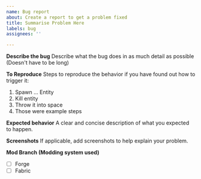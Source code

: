 ```yaml
---
name: Bug report
about: Create a report to get a problem fixed
title: Summarise Problem Here
labels: bug
assignees: ''

---
```


**Describe the bug**
Describe what the bug does in as much detail as possible (Doesn't have to be long)

**To Reproduce**
Steps to reproduce the behavior if you have found out how to trigger it:
1. Spawn ... Entity
2. Kill entity
3. Throw it into space
4. Those were example steps

**Expected behavior**
A clear and concise description of what you expected to happen.

**Screenshots**
If applicable, add screenshots to help explain your problem.

**Mod Branch (Modding system used)**
- [ ] Forge
- [ ] Fabric
